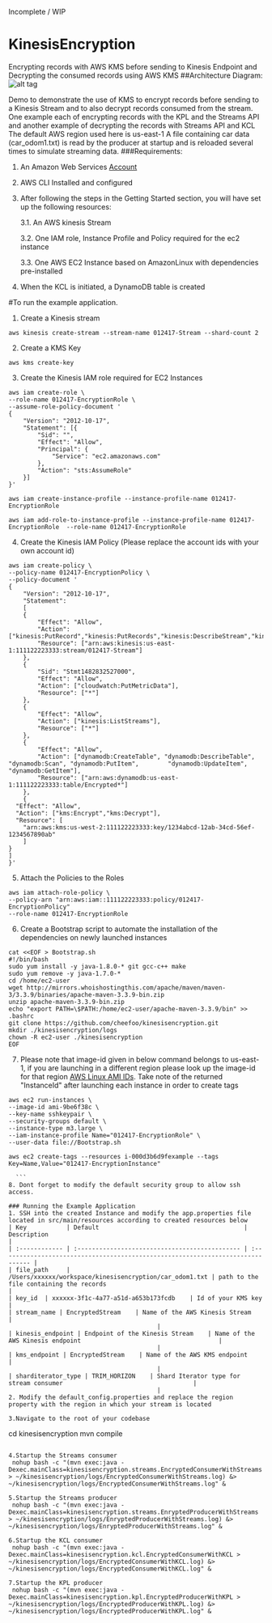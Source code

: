 Incomplete / WIP
# KinesisEncryption
Encrypting records with AWS KMS before sending to Kinesis Endpoint and Decrypting the consumed records using AWS KMS
##Architecture Diagram:
![alt tag](https://github.com/cheefoo/kinesisencryption/blob/master/KinesisEncrypt.png)

Demo to demonstrate the use of KMS to encrypt records before sending to a Kinesis Stream and to also decrypt records consumed from the stream. One example each of encrypting records with the KPL and the Streams API and another example of decrypting the records with Streams API and KCL
The default AWS region used here is us-east-1 
A file containing car data (car_odom1.txt) is read by the producer at startup and is reloaded several times to simulate streaming data.
###Requirements:
1. An Amazon Web Services [Account](https://aws.amazon.com/free/?sc_channel=PS&sc_campaign=acquisition_ZA&sc_publisher=google&sc_medium=cloud_computing_b&sc_content=aws_account_e&sc_detail=aws%20account&sc_category=cloud_computing&sc_segment=77706639422&sc_matchtype=e&sc_country=ZA&s_kwcid=AL!4422!3!77706639422!e!!g!!aws%20account&ef_id=V9u@TgAABMH86aOm:20161227051709:s)
2. AWS CLI Installed and configured
3. After following the steps in the Getting Started section, you will have set up the following resources:
    
    3.1.  An AWS kinesis Stream
    
    3.2.  One IAM role, Instance Profile and Policy required for the ec2 instance
    
    3.3.  One AWS EC2 Instance based on AmazonLinux with dependencies pre-installed
  
4. When the KCL is initiated, a DynamoDB table is created
  
#To run the example application.
1. Create a Kinesis stream 
```
aws kinesis create-stream --stream-name 012417-Stream --shard-count 2 
```
2. Create a KMS Key 
```
aws kms create-key 
```

3. Create the Kinesis IAM role required for EC2 Instances  
  ```
  aws iam create-role \  
  --role-name 012417-EncryptionRole \  
  --assume-role-policy-document '  
  {  
      "Version": "2012-10-17",  
      "Statement": [{  
          "Sid": "",  
          "Effect": "Allow",  
          "Principal": {  
              "Service": "ec2.amazonaws.com"  
          },  
          "Action": "sts:AssumeRole"  
      }]  
  }'  

  aws iam create-instance-profile --instance-profile-name 012417-EncryptionRole  

  aws iam add-role-to-instance-profile --instance-profile-name 012417-EncryptionRole  --role-name 012417-EncryptionRole 
   ```
4. Create the Kinesis IAM Policy  (Please replace the account ids with your own account id)
  ```
  aws iam create-policy \  
  --policy-name 012417-EncryptionPolicy \  
  --policy-document '  
  {  
      "Version": "2012-10-17",  
      "Statement": 
      [
      {  
          "Effect": "Allow",  
          "Action": ["kinesis:PutRecord","kinesis:PutRecords","kinesis:DescribeStream","kinesis:Get*"],  
          "Resource": ["arn:aws:kinesis:us-east-1:111122223333:stream/012417-Stream"]  
      },
      {  
          "Sid": "Stmt1482832527000",  
          "Effect": "Allow",  
          "Action": ["cloudwatch:PutMetricData"],  
          "Resource": ["*"]  
      },
      {  
          "Effect": "Allow",  
          "Action": ["kinesis:ListStreams"],  
          "Resource": ["*"]  
      }, 
      {  
          "Effect": "Allow",  
          "Action": ["dynamodb:CreateTable", "dynamodb:DescribeTable", "dynamodb:Scan", "dynamodb:PutItem",        "dynamodb:UpdateItem", "dynamodb:GetItem"],  
          "Resource": ["arn:aws:dynamodb:us-east-1:111122223333:table/Encrypted*"]  
      },
      {
    "Effect": "Allow",
    "Action": ["kms:Encrypt","kms:Decrypt"],
    "Resource": [
      "arn:aws:kms:us-west-2:111122223333:key/1234abcd-12ab-34cd-56ef-1234567890ab"
      ]
  }
  ]  
  }'  
 
  ```
5. Attach the Policies to the Roles  
  ```
  aws iam attach-role-policy \  
  --policy-arn "arn:aws:iam::111122223333:policy/012417-EncryptionPolicy" 
  --role-name 012417-EncryptionRole  
  ```
6. Create a Bootstrap script to automate the installation of the dependencies on newly launched instances  
  ```
  cat <<EOF > Bootstrap.sh  
  #!/bin/bash  
  sudo yum install -y java-1.8.0-* git gcc-c++ make  
  sudo yum remove -y java-1.7.0-*  
  cd /home/ec2-user   
  wget http://mirrors.whoishostingthis.com/apache/maven/maven-3/3.3.9/binaries/apache-maven-3.3.9-bin.zip  
  unzip apache-maven-3.3.9-bin.zip  
  echo "export PATH=\$PATH:/home/ec2-user/apache-maven-3.3.9/bin" >> .bashrc  
  git clone https://github.com/cheefoo/kinesisencryption.git  
  mkdir ./kinesisencryption/logs  
  chown -R ec2-user ./kinesisencryption  
  EOF  

  ```
7. Please note that image-id given in below command belongs to us-east-1, if you are launching in a different region please look up the image-id for that region [AWS Linux AMI IDs](https://aws.amazon.com/amazon-linux-ami/). Take note of the returned "InstanceId" after launching each instance in order to create tags
  ``` 
  aws ec2 run-instances \  
  --image-id ami-9be6f38c \  
  --key-name sshkeypair \  
  --security-groups default \  
  --instance-type m3.large \  
  --iam-instance-profile Name="012417-EncryptionRole" \  
  --user-data file://Bootstrap.sh  

  aws ec2 create-tags --resources i-000d3b6d9fexample --tags Key=Name,Value="012417-EncryptionInstance"  

    ```
8. Dont forget to modify the default security group to allow ssh access. 

### Running the Example Application 
1. SSH into the created Instance and modify the app.properties file located in src/main/resources according to created resources below 
| Key           | Default                                        | Description                                                                     |
| :------------ | :--------------------------------------------- | :------------------------------------------------------------------------------ |
| file_path     | /Users/xxxxxx/workspace/kinesisencryption/car_odom1.txt | path to the file containing the records                                                             |
| key_id  | xxxxxx-3f1c-4a77-a51d-a653b173fcdb    | Id of your KMS key                                         |
| stream_name | EncryptedStream    | Name of the AWS Kinesis Stream                                      |
                                           |
| kinesis_endpoint | Endpoint of the Kinesis Stream    | Name of the AWS Kinesis endpoint                                      |
                                           |
| kms_endpoint | EncryptedStream    | Name of the AWS KMS endpoint                                      |
                                           |
| sharditerator_type | TRIM_HORIZON    | Shard Iterator type for stream consumer                                    |
                                           |
2. Modify the default_config.properties and replace the region property with the region in which your stream is located

3.Navigate to the root of your codebase 

```
cd kinesisencryption
mvn compile
```

4.Startup the Streams consumer
 nohup bash -c "(mvn exec:java -Dexec.mainClass=kinesisencryption.streams.EncryptedConsumerWithStreams > ~/kinesisencryption/logs/EncryptedConsumerWithStreams.log) &> ~/kinesisencryption/logs/EncryptedConsumerWithStreams.log" &  
 
5.Startup the Streams producer
 nohup bash -c "(mvn exec:java -Dexec.mainClass=kinesisencryption.streams.EnryptedProducerWithStreams > ~/kinesisencryption/logs/EnryptedProducerWithStreams.log) &> ~/kinesisencryption/logs/EnryptedProducerWithStreams.log" & 
 
6.Startup the KCL consumer
 nohup bash -c "(mvn exec:java -Dexec.mainClass=kinesisencryption.kcl.EncryptedConsumerWithKCL > ~/kinesisencryption/logs/EncryptedConsumerWithKCL.log) &> ~/kinesisencryption/logs/EncryptedConsumerWithKCL.log" &  
 
7.Startup the KPL producer
 nohup bash -c "(mvn exec:java -Dexec.mainClass=kinesisencryption.kpl.EncryptedProducerWithKPL > ~/kinesisencryption/logs/EncryptedProducerWithKPL.log) &> ~/kinesisencryption/logs/EncryptedProducerWithKPL.log" &  
